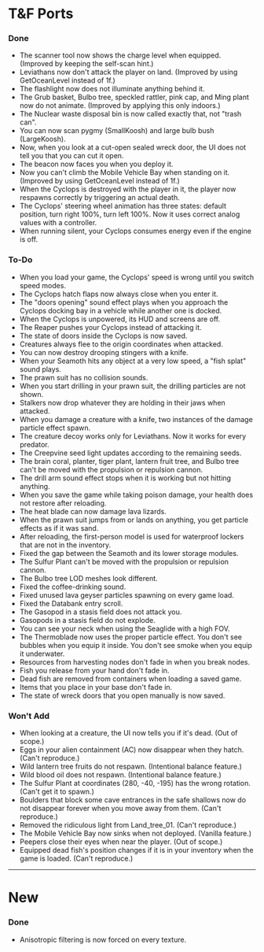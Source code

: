 ﻿# T&F Ports
### Done
- The scanner tool now shows the charge level when equipped. (Improved by keeping the self-scan hint.)
- Leviathans now don't attack the player on land. (Improved by using GetOceanLevel instead of 1f.)
- The flashlight now does not illuminate anything behind it.
- The Grub basket, Bulbo tree, speckled rattler, pink cap, and Ming plant now do not animate. (Improved by applying this only indoors.)
- The Nuclear waste disposal bin is now called exactly that, not "trash can".
- You can now scan pygmy (SmallKoosh) and large bulb bush (LargeKoosh).
- Now, when you look at a cut-open sealed wreck door, the UI does not tell you that you can cut it open.
- The beacon now faces you when you deploy it.
- Now you can't climb the Mobile Vehicle Bay when standing on it. (Improved by using GetOceanLevel instead of 1f.)
- When the Cyclops is destroyed with the player in it, the player now respawns correctly by triggering an actual death.
- The Cyclops' steering wheel animation has three states: default position, turn right 100%, turn left 100%. Now it uses correct analog values with a controller.
- When running silent, your Cyclops consumes energy even if the engine is off.

### To-Do
- When you load your game, the Cyclops' speed is wrong until you switch speed modes.
- The Cyclops hatch flaps now always close when you enter it.
- The "doors opening" sound effect plays when you approach the Cyclops docking bay in a vehicle while another one is docked.
- When the Cyclops is unpowered, its HUD and screens are off.
- The Reaper pushes your Cyclops instead of attacking it.
- The state of doors inside the Cyclops is now saved.
- Creatures always flee to the origin coordinates when attacked.
- You can now destroy drooping stingers with a knife.
- When your Seamoth hits any object at a very low speed, a "fish splat" sound plays.
- The prawn suit has no collision sounds.
- When you start drilling in your prawn suit, the drilling particles are not shown.
- Stalkers now drop whatever they are holding in their jaws when attacked.
- When you damage a creature with a knife, two instances of the damage particle effect spawn.
- The creature decoy works only for Leviathans. Now it works for every predator.
- The Creepvine seed light updates according to the remaining seeds.
- The brain coral, planter, tiger plant, lantern fruit tree, and Bulbo tree can't be moved with the propulsion or repulsion cannon.
- The drill arm sound effect stops when it is working but not hitting anything.
- When you save the game while taking poison damage, your health does not restore after reloading.
- The heat blade can now damage lava lizards.
- When the prawn suit jumps from or lands on anything, you get particle effects as if it was sand.
- After reloading, the first-person model is used for waterproof lockers that are not in the inventory.
- Fixed the gap between the Seamoth and its lower storage modules.
- The Sulfur Plant can't be moved with the propulsion or repulsion cannon.
- The Bulbo tree LOD meshes look different.
- Fixed the coffee-drinking sound.
- Fixed unused lava geyser particles spawning on every game load.
- Fixed the Databank entry scroll.
- The Gasopod in a stasis field does not attack you.
- Gasopods in a stasis field do not explode.
- You can see your neck when using the Seaglide with a high FOV.
- The Thermoblade now uses the proper particle effect. You don't see bubbles when you equip it inside. You don't see smoke when you equip it underwater.
- Resources from harvesting nodes don't fade in when you break nodes.
- Fish you release from your hand don't fade in.
- Dead fish are removed from containers when loading a saved game.
- Items that you place in your base don't fade in.
- The state of wreck doors that you open manually is now saved.

### Won't Add
- When looking at a creature, the UI now tells you if it's dead. (Out of scope.)
- Eggs in your alien containment (AC) now disappear when they hatch. (Can't reproduce.)
- Wild lantern tree fruits do not respawn. (Intentional balance feature.)
- Wild blood oil does not respawn. (Intentional balance feature.)
- The Sulfur Plant at coordinates (280, -40, -195) has the wrong rotation. (Can't get it to spawn.)
- Boulders that block some cave entrances in the safe shallows now do not disappear forever when you move away from them. (Can't reproduce.)
- Removed the ridiculous light from Land_tree_01. (Can't reproduce.)
- The Mobile Vehicle Bay now sinks when not deployed. (Vanilla feature.)
- Peepers close their eyes when near the player. (Out of scope.)
- Equipped dead fish's position changes if it is in your inventory when the game is loaded. (Can't reproduce.)


---

# New
### Done
- Anisotropic filtering is now forced on every texture.